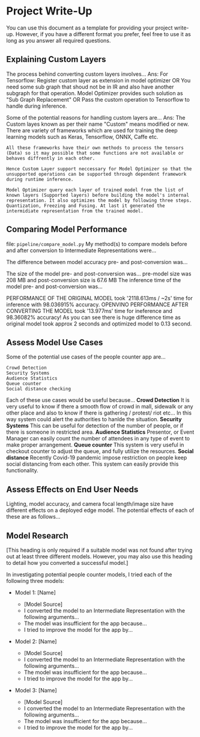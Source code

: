 # Project Write-Up

You can use this document as a template for providing your project write-up. However, if you
have a different format you prefer, feel free to use it as long as you answer all required
questions.

## Explaining Custom Layers

The process behind converting custom layers involves...
Ans: 
  For Tensorflow:
    Register custom layer as extension in model optimizer OR
    You need some sub graph that shoud not be in IR and also have another subgraph for that operation. Model Optimizer provides such solution as "Sub Graph Replacement" OR
    Pass the custom operation to Tensorflow to handle during inference.


Some of the potential reasons for handling custom layers are...
  Ans:
    The Custom layes known as per their name "Custom" means modified or new. There are variety of frameworks which are used for training the deep learning models such as Keras, Tensorflow, ONNX, Caffe etc.

    All these frameworks have their own methods to process the tensors (Data) so it may possible that some functions are not available or behaves diffrently in each other.

    Hence Custom Layer support neccessary for Model Optimizer so that the unsupported operations can be supported through dependent framework during runtime inference.

    Model Optimizer query each layer of trained model from the list of known layers (Supported layers) before building the model's internal representation. It also optimizes the model by following three steps. Quantization, Freezing and Fusing. At last it generated the intermidiate representation from the trained model.

## Comparing Model Performance
file: ```pipeline/compare_model.py```
My method(s) to compare models before and after conversion to Intermediate Representations
were...

The difference between model accuracy pre- and post-conversion was...

The size of the model pre- and post-conversion was...
pre-model size was 208 MB and post-conversion size is 67.6 MB
The inference time of the model pre- and post-conversion was...

PERFORMANCE OF THE ORIGINAL MODEL 
took '2118.613ms / ~2s' time for inference with 98.036915% accuracy.
OPENVINO PERFORMANCE AFTER CONVERTING THE MODEL
took '13.977ms' time for ineference and  98.36082% accuracy!
As you can see there is huge difference time as original model took approx 2 seconds and optimized model to 0.13 second.

## Assess Model Use Cases

Some of the potential use cases of the people counter app are...

    Crowd Detection
    Security Systems
    Audience Statistics
    Queue counter
    Social distance checking

Each of these use cases would be useful because...
**Crowd Detection** It is very useful to know if there a smooth flow of crowd in mall, sidewalk  or any other place
 and also to know if there is gathering / protest/ riot etc... In this way system could alert the authorities to hanlde the situation.
 **Security Systems** This can be useful for detection of the number of people, or if there is someone in restricted area.
 **Audience Statistics** Presentor, or Event Manager can easily count the number of attendees in any type of event to make proper arrangement.
 **Queue counter** This system is very useful in checkout counter to adjust the queue, and fully utilize the resources.
 **Social distance** Recently Covid-19 pandemic impose restriction on people keep social distancing from each other. This system can easily provide this functionality. 

## Assess Effects on End User Needs

Lighting, model accuracy, and camera focal length/image size have different effects on a
deployed edge model. The potential effects of each of these are as follows...

## Model Research

[This heading is only required if a suitable model was not found after trying out at least three
different models. However, you may also use this heading to detail how you converted 
a successful model.]

In investigating potential people counter models, I tried each of the following three models:

- Model 1: [Name]
  - [Model Source]
  - I converted the model to an Intermediate Representation with the following arguments...
  - The model was insufficient for the app because...
  - I tried to improve the model for the app by...
  
- Model 2: [Name]
  - [Model Source]
  - I converted the model to an Intermediate Representation with the following arguments...
  - The model was insufficient for the app because...
  - I tried to improve the model for the app by...

- Model 3: [Name]
  - [Model Source]
  - I converted the model to an Intermediate Representation with the following arguments...
  - The model was insufficient for the app because...
  - I tried to improve the model for the app by...
